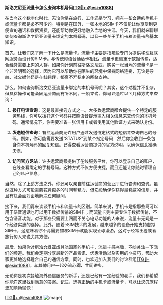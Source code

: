 **斯洛文尼亚流量卡怎么查询本机号码[[TG💪+ @esim1088](https://t.me/s/esim1088)]**

在当今这个数字化时代，无论你是在旅行、工作还是学习，拥有一张合适的手机卡或流量卡都是必不可少的。特别是在国外，一张本地的SIM卡不仅能让你享受到更便宜的通话和数据资费，还能帮助你更好地融入当地的生活。今天，我们就来聊聊如何查询斯洛文尼亚流量卡绑定的本机号码，以及一些关于手机卡和流量卡的基本知识。

首先，让我们来了解一下什么是流量卡。流量卡主要是指那些专门为提供移动互联网服务而设计的SIM卡。与传统的语音通话卡相比，流量卡更侧重于数据传输，适合经常需要上网的人群。如果你计划前往斯洛文尼亚，购买一张当地的流量卡是一个非常明智的选择，因为它可以帮助你在陌生的环境中保持网络连接，无论是导航、社交媒体还是在线翻译，都离不开稳定的网络支持。

那么，如何查询斯洛文尼亚流量卡绑定的本机号码呢？其实，这个过程并不复杂，但具体操作可能会因运营商而有所不同。一般来说，你可以通过以下几种方式来查询：

1. **拨打电话查询**：这是最直接的方式之一。大多数运营商都会提供一个特定的服务热线，你可以拨打这个号码并按照语音提示输入相关信息来查询你的本机号码。通常情况下，你需要准备一张信用卡或者使用其他验证方式来确认身份。

2. **发送短信查询**：有些运营商允许用户通过发送特定格式的短信来查询自己的号码。例如，你可能需要发送“STATUS”到某个指定号码，然后你会收到一条包含你本机号码的回复短信。记得查看运营商提供的官方说明，以确保信息准确无误。

3. **访问官方网站**：许多运营商都提供了在线服务平台，你可以登录自己的账户，在线查看绑定的手机号码。这种方式不仅方便快捷，而且还能让你随时管理自己的账户信息。

当然，除了上述方法之外，你还可以亲自前往运营商的营业厅进行咨询和查询。虽然这种方式可能需要花费更多的时间和精力，但它能确保你获得最权威的信息，并且有机会面对面地解决任何疑问。

接下来，我们再来谈谈手机卡和流量卡的区别。简单来说，手机卡是指那些既可以用于语音通话也可以用于数据传输的SIM卡；而流量卡则主要专注于数据传输，不包含语音功能。对于那些只需要上网而不关心电话功能的人来说，流量卡无疑是一个经济实惠的选择。此外，随着eSIM技术的发展，越来越多的设备开始支持虚拟SIM卡，这意味着你不再需要物理SIM卡就能实现全球漫游，这对于经常出差或者旅行的人来说尤其方便。

最后，如果你对斯洛文尼亚或其他国家的手机卡、流量卡感兴趣，不妨关注一下我们的频道。我们会定期分享最新的产品资讯、优惠活动以及实用的小技巧，帮助大家更好地选择适合自己的通信方案。同时，也欢迎加入我们的讨论群组[[TG💪+ @esim1088](https://t.me/s/esim1088)]，与其他用户一起交流心得，共同进步。

无论你是初次接触海外通信服务的新手，还是已经有一定经验的老手，我们都希望你能在这里找到满意的答案。记住，选择正确的手机卡或流量卡，可以让您的旅程更加顺畅愉快！

[[TG💪+ @esim1088](https://t.me/s/esim1088) ![Image](https://i.postimg.cc/4NQfJmqS/Snipaste-2025-05-13-00-14-12.png)]